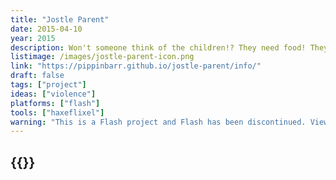 ```yaml
---
title: "Jostle Parent"
date: 2015-04-10
year: 2015
description: Won't someone think of the children!? They need food! They need play! They need not to drown! They need not to be electrocuted! Do something for crying out loud! Jostle them!
listimage: /images/jostle-parent-icon.png
link: "https://pippinbarr.github.io/jostle-parent/info/"
draft: false
tags: ["project"]
ideas: ["violence"]
platforms: ["flash"]
tools: ["haxeflixel"]
warning: "This is a Flash project and Flash has been discontinued. View the game's page for more information."
---
```


## {{<param title >}}
